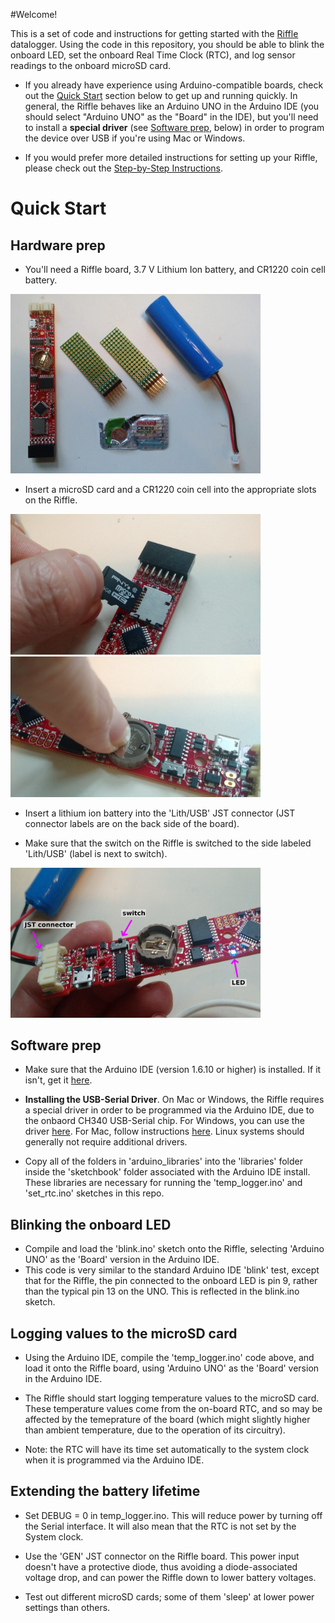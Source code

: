 #Welcome!

This is a set of code and instructions for getting started with the [Riffle](test) datalogger.  Using the code in this repository, you should be able to blink the onboard LED, set the onboard Real Time Clock (RTC), and log sensor readings to the onboard microSD card.   

- If you already have experience using Arduino-compatible boards, check out the [Quick Start](https://github.com/dwblair/Riffle-Getting-Started#quick-start) section below to get up and running quickly. In general, the Riffle behaves like an Arduino UNO in the Arduino IDE (you should select "Arduino UNO" as the "Board" in the IDE), but you'll need to install a **special driver** (see [Software prep](test), below) in order to program the device over USB if you're using Mac or Windows.  

- If you would prefer more detailed instructions for setting up your Riffle, please check out the [Step-by-Step Instructions](test).

# Quick Start

## Hardware prep

- You'll need a Riffle board, 3.7 V Lithium Ion battery, and CR1220 coin cell battery.

<img src="pics/parts.jpg" width=400>

- Insert a microSD card and a CR1220 coin cell into the appropriate slots on the Riffle.

<img src="pics/insert-MicroSD.jpg" width=400>

<img src="pics/insert-coinBattery.jpg" width=400>

- Insert a lithium ion battery into the 'Lith/USB' JST connector (JST connector labels are on the back side of the board).

- Make sure that the switch on the Riffle is switched to the side labeled 'Lith/USB' (label is next to switch).

<img src="pics/labels.png" width=400>

## Software prep

- Make sure that the Arduino IDE (version 1.6.10 or higher) is installed.  If it
 isn't, get it [here](https://www.arduino.cc/en/Main/Software).

- **Installing the USB-Serial Driver**. On Mac or Windows, the Riffle requires a special driver in order to be programmed via the Arduino IDE, due to the onbaord CH340 USB-Serial chip.  For Windows, you can use the driver [here]( http://raysfiles.com/drivers/ch341ser.exe).  For Mac, follow instructions [here]( http://www.instructables.com/id/Arduino-Nano-CH340/). Linux systems should generally not require additional drivers.

- Copy all of the folders in 'arduino_libraries' into the 'libraries' folder inside the 'sketchbook' folder associated with the Arduino IDE install.  These libraries are necessary for running the 'temp_logger.ino' and 'set_rtc.ino' sketches in this repo.  

## Blinking the onboard LED 

- Compile and load the 'blink.ino' sketch onto the Riffle, selecting 'Arduino UNO' as the 'Board' version in the Arduino IDE.
- This code is very similar to the standard Arduino IDE 'blink' test, except that for the Riffle, the pin connected to the onboard LED is pin 9, rather than the typical pin 13 on the UNO. This is reflected in the blink.ino sketch.

## Logging values to the microSD card

- Using the Arduino IDE, compile the 'temp_logger.ino' code above, and load it onto the Riffle board, using 'Arduino UNO' as the 'Board' version in the Arduino IDE.

- The Riffle should start logging temperature values to the microSD card. These temperature values come from the on-board RTC, and so may be affected by the temeprature of the board (which might slightly higher than ambient temperature, due to the operation of its circuitry). 

- Note: the RTC will have its time set automatically to the system clock when it is programmed via the Arduino IDE.

## Extending the battery lifetime

- Set DEBUG = 0 in temp_logger.ino. This will reduce power by turning off the Serial interface.  It will also mean that the RTC is not set by the System clock.

- Use the 'GEN' JST connector on the Riffle board.  This power input doesn't have a protective diode, thus avoiding a diode-associated voltage drop, and can power the Riffle down to lower battery voltages.

- Test out different microSD cards;  some of them 'sleep' at lower power settings than others.
